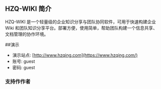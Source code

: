 ## HZQ-WIKI 简介

HZQ-WIKI 是一个轻量级的企业知识分享与团队协同软件，可用于快速构建企业 Wiki 和团队知识分享平台。部署方便，使用简单，帮助团队构建一个信息共享、文档管理的协作环境。

##演示
- 演示站点:  [http://www.hzqing.com](https://www.hzqing.com/)
- 账号: guest
- 密码: guest


### 支持作作者
